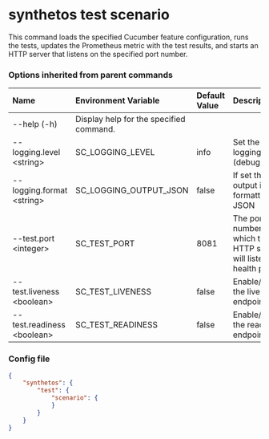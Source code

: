 # synthetos test scenario

This command loads the specified Cucumber feature configuration, runs the tests, updates the Prometheus metric with the test results, and starts an HTTP server that listens on the specified port number.

### Options inherited from parent commands

| Name                       | Environment Variable | Default Value | Description |
| :--------------------------| :--------------------| :-------------| :-----------|
| --help (-h)                | Display help for the specified command. |
| --logging.level \<string>  | SC\_LOGGING\_LEVEL | info | Set the logging level (debug|info|warn|error|fatal) | 
| --logging.format \<string> | SC\_LOGGING\_OUTPUT_JSON | false | If set the log output is formatted as a JSON |
| --test.port \<integer> | SC\_TEST\_PORT | 8081 | The port number on which the HTTP server will listen for health probes. |
| --test.liveness \<boolean> | SC\_TEST\_LIVENESS | false | Enable/disable the liveness endpoint. |
| --test.readiness \<boolean> | SC\_TEST\_READINESS | false | Enable/disable the readiness endpoint. |

### Config file

```json
{
    "synthetos": {
        "test": {
            "scenario": {
            }
        }
    }
}
```